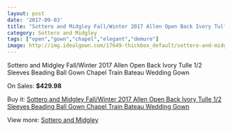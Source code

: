 ```yaml
---
layout: post
date: '2017-09-03'
title: "Sottero and Midgley Fall/Winter 2017 Allen Open Back Ivory Tulle 1/2 Sleeves Beading Ball Gown Chapel Train Bateau Wedding Gown"
category: Sottero and Midgley
tags: ["open","gown","chapel","elegant","demure"]
image: http://img.idealgown.com/17649-thickbox_default/sottero-and-midgley-fall-winter-2017-allen-open-back-ivory-tulle-1-2-sleeves-beading-ball-gown-chapel-train-bateau-wedding-gown.jpg
---
```

Sottero and Midgley Fall/Winter 2017 Allen Open Back Ivory Tulle 1/2 Sleeves Beading Ball Gown Chapel Train Bateau Wedding Gown

On Sales: **$429.98**
<a href="https://www.idealgown.com/en/sottero-and-midgley/6892-sottero-and-midgley-fall-winter-2017-allen-open-back-ivory-tulle-1-2-sleeves-beading-ball-gown-chapel-train-bateau-wedding-gown.html"><amp-img layout="responsive" width="600" height="600" src="//img.idealgown.com/17649-thickbox_default/sottero-and-midgley-fall-winter-2017-allen-open-back-ivory-tulle-1-2-sleeves-beading-ball-gown-chapel-train-bateau-wedding-gown.jpg" alt="Sottero and Midgley Fall/Winter 2017 Allen Open Back Ivory Tulle 1/2 Sleeves Beading Ball Gown Chapel Train Bateau Wedding Gown 0" /></a>
<a href="https://www.idealgown.com/en/sottero-and-midgley/6892-sottero-and-midgley-fall-winter-2017-allen-open-back-ivory-tulle-1-2-sleeves-beading-ball-gown-chapel-train-bateau-wedding-gown.html"><amp-img layout="responsive" width="600" height="600" src="//img.idealgown.com/17654-thickbox_default/sottero-and-midgley-fall-winter-2017-allen-open-back-ivory-tulle-1-2-sleeves-beading-ball-gown-chapel-train-bateau-wedding-gown.jpg" alt="Sottero and Midgley Fall/Winter 2017 Allen Open Back Ivory Tulle 1/2 Sleeves Beading Ball Gown Chapel Train Bateau Wedding Gown 1" /></a>
<a href="https://www.idealgown.com/en/sottero-and-midgley/6892-sottero-and-midgley-fall-winter-2017-allen-open-back-ivory-tulle-1-2-sleeves-beading-ball-gown-chapel-train-bateau-wedding-gown.html"><amp-img layout="responsive" width="600" height="600" src="//img.idealgown.com/17653-thickbox_default/sottero-and-midgley-fall-winter-2017-allen-open-back-ivory-tulle-1-2-sleeves-beading-ball-gown-chapel-train-bateau-wedding-gown.jpg" alt="Sottero and Midgley Fall/Winter 2017 Allen Open Back Ivory Tulle 1/2 Sleeves Beading Ball Gown Chapel Train Bateau Wedding Gown 2" /></a>
<a href="https://www.idealgown.com/en/sottero-and-midgley/6892-sottero-and-midgley-fall-winter-2017-allen-open-back-ivory-tulle-1-2-sleeves-beading-ball-gown-chapel-train-bateau-wedding-gown.html"><amp-img layout="responsive" width="600" height="600" src="//img.idealgown.com/17652-thickbox_default/sottero-and-midgley-fall-winter-2017-allen-open-back-ivory-tulle-1-2-sleeves-beading-ball-gown-chapel-train-bateau-wedding-gown.jpg" alt="Sottero and Midgley Fall/Winter 2017 Allen Open Back Ivory Tulle 1/2 Sleeves Beading Ball Gown Chapel Train Bateau Wedding Gown 3" /></a>
<a href="https://www.idealgown.com/en/sottero-and-midgley/6892-sottero-and-midgley-fall-winter-2017-allen-open-back-ivory-tulle-1-2-sleeves-beading-ball-gown-chapel-train-bateau-wedding-gown.html"><amp-img layout="responsive" width="600" height="600" src="//img.idealgown.com/17651-thickbox_default/sottero-and-midgley-fall-winter-2017-allen-open-back-ivory-tulle-1-2-sleeves-beading-ball-gown-chapel-train-bateau-wedding-gown.jpg" alt="Sottero and Midgley Fall/Winter 2017 Allen Open Back Ivory Tulle 1/2 Sleeves Beading Ball Gown Chapel Train Bateau Wedding Gown 4" /></a>
<a href="https://www.idealgown.com/en/sottero-and-midgley/6892-sottero-and-midgley-fall-winter-2017-allen-open-back-ivory-tulle-1-2-sleeves-beading-ball-gown-chapel-train-bateau-wedding-gown.html"><amp-img layout="responsive" width="600" height="600" src="//img.idealgown.com/17650-thickbox_default/sottero-and-midgley-fall-winter-2017-allen-open-back-ivory-tulle-1-2-sleeves-beading-ball-gown-chapel-train-bateau-wedding-gown.jpg" alt="Sottero and Midgley Fall/Winter 2017 Allen Open Back Ivory Tulle 1/2 Sleeves Beading Ball Gown Chapel Train Bateau Wedding Gown 5" /></a>

Buy it: [Sottero and Midgley Fall/Winter 2017 Allen Open Back Ivory Tulle 1/2 Sleeves Beading Ball Gown Chapel Train Bateau Wedding Gown](https://www.idealgown.com/en/sottero-and-midgley/6892-sottero-and-midgley-fall-winter-2017-allen-open-back-ivory-tulle-1-2-sleeves-beading-ball-gown-chapel-train-bateau-wedding-gown.html "Sottero and Midgley Fall/Winter 2017 Allen Open Back Ivory Tulle 1/2 Sleeves Beading Ball Gown Chapel Train Bateau Wedding Gown")

View more: [Sottero and Midgley](https://www.idealgown.com/en/98-sottero-and-midgley "Sottero and Midgley")